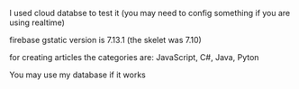 I used cloud databse to test it (you may need to config something if you are using realtime)

firebase gstatic version is 7.13.1 (the skelet was 7.10)

for creating articles the categories are:
    JavaScript,
    C#,
    Java,
    Pyton

    
You may use my database if it works